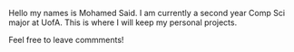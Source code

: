 Hello my names is Mohamed Said. I am currently a second year Comp Sci major at UofA. This is where I will keep my personal projects. 

Feel free to leave commments!
